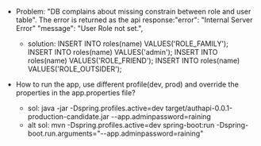 - Problem: "DB complains about missing constrain between role and user table". The error is returned as the api response:"error": "Internal Server Error" "message": "User Role not set.", 
    - solution: INSERT INTO roles(name) VALUES('ROLE_FAMILY');
                INSERT INTO roles(name) VALUES('admin');
                INSERT INTO roles(name) VALUES('ROLE_FRIEND');
                INSERT INTO roles(name) VALUES('ROLE_OUTSIDER');

- How to run the app, use different profile(dev, prod) and override the properties in the app.properties file?
    - sol: java -jar -Dspring.profiles.active=dev target/authapi-0.0.1-production-candidate.jar --app.adminpassword=raining
    - alt sol: mvn -Dspring.profiles.active=dev spring-boot:run -Dspring-boot.run.arguments="--app.adminpassword=raining"